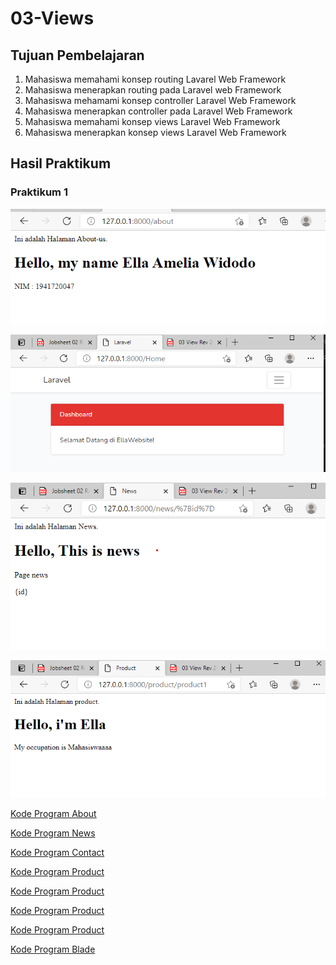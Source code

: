 # 03-Views

## Tujuan Pembelajaran

1. Mahasiswa memahami konsep routing Lavarel Web Framework
2. Mahasiswa menerapkan routing pada Laravel web Framework
3. Mahasiswa mehamami konsep controller Laravel Web Framework
4. Mahasiswa menerapkan controller pada Laravel Web Framework
5. Mahasiswa memahami konsep views Laravel Web Framework
6. Mahasiswa menerapkan konsep views Laravel Web Framework

## Hasil Praktikum

### Praktikum 1
![contoh gambar](img/about.png)

![contoh gambar](img/home.png)

![contoh gambar](img/news.png)

![contoh gambar](img/product.png)

[Kode Program About](../../src/03_Views/controller/AboutController.php)

[Kode Program News](../../src/03_Views/controller/NewsController.php)


[Kode Program Contact](../../src/03_Views/controller/ContactController.php)

[Kode Program Product](../../src/03_Views/controller/ProductController.php)

[Kode Program Product](../../src/03_Views/controller/ProgramController.php)

[Kode Program Product](../../src/03_Views/controller/ProgramController.php)

[Kode Program Product](../../src/03_Views/controller/HomeController.php)

[Kode Program Blade](../../src/03_Views/blade)

